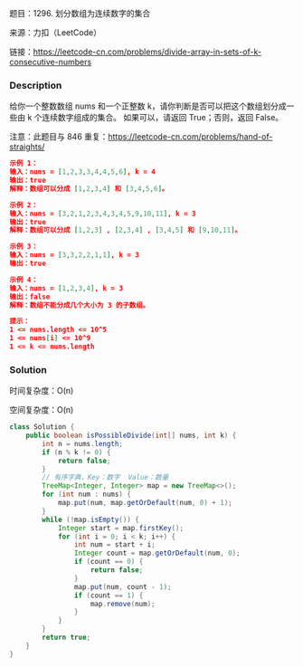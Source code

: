 题目：1296. 划分数组为连续数字的集合

来源：力扣（LeetCode）

链接：https://leetcode-cn.com/problems/divide-array-in-sets-of-k-consecutive-numbers


### Description

给你一个整数数组 nums 和一个正整数 k，请你判断是否可以把这个数组划分成一些由 k 个连续数字组成的集合。
如果可以，请返回 True；否则，返回 False。

注意：此题目与 846 重复：https://leetcode-cn.com/problems/hand-of-straights/

 ```json
 示例 1：
 输入：nums = [1,2,3,3,4,4,5,6], k = 4
 输出：true
 解释：数组可以分成 [1,2,3,4] 和 [3,4,5,6]。
 
 示例 2：
 输入：nums = [3,2,1,2,3,4,3,4,5,9,10,11], k = 3
 输出：true
 解释：数组可以分成 [1,2,3] , [2,3,4] , [3,4,5] 和 [9,10,11]。
 
 示例 3：
 输入：nums = [3,3,2,2,1,1], k = 3
 输出：true
 
 示例 4：
 输入：nums = [1,2,3,4], k = 3
 输出：false
 解释：数组不能分成几个大小为 3 的子数组。
 
 提示：
 1 <= nums.length <= 10^5
 1 <= nums[i] <= 10^9
 1 <= k <= nums.length
 ```

### Solution

时间复杂度：O(n)

空间复杂度：O(n)

```java
class Solution {
    public boolean isPossibleDivide(int[] nums, int k) {
        int n = nums.length;
        if (n % k != 0) {
            return false;
        }
        // 有序字典，Key：数字  Value：数量
        TreeMap<Integer, Integer> map = new TreeMap<>();
        for (int num : nums) {
            map.put(num, map.getOrDefault(num, 0) + 1);
        }
        while (!map.isEmpty()) {
            Integer start = map.firstKey();
            for (int i = 0; i < k; i++) {
                int num = start + i;
                Integer count = map.getOrDefault(num, 0);
                if (count == 0) {
                    return false;
                }
                map.put(num, count - 1);
                if (count == 1) {
                    map.remove(num);
                }
            }
        }
        return true;
    }
}
```

